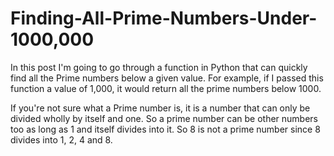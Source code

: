 # Finding-All-Prime-Numbers-Under-1000,000
In this post I'm going to go through a function in Python that can quickly find all the Prime numbers below a given value. For example, if I passed this function a value of 1,000, it would return all the prime numbers below 1000.

If you're not sure what a Prime number is, it is a number that can only be divided wholly by itself and one. So a prime number can be other numbers too as long as 1 and itself divides into it. So 8 is not a prime number since 8 divides into 1, 2, 4 and 8.
